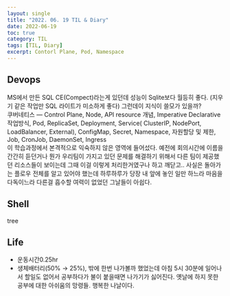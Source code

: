 ```yaml
---
layout: single
title: "2022. 06. 19 TIL & Diary"
date: 2022-06-19
toc: true
category: TIL
tags: [TIL, Diary]
excerpt: Contorl Plane, Pod, Namespace
---
```

## Devops  
MS에서 만든 SQL CE(Compect)라는게 있던데 성능이 Sqlite보다 월등히 좋다. (지우기 같은 작업만 SQL 라이트가 미소하게 좋다) 그런데이 지식이 쓸모가 있을까?   
쿠버네티스 — Control Plane, Node, API resource 개념, Imperative Declarative 작업방식, Pod, ReplicaSet, Deployment, Service( ClusterIP, NodePort, LoadBalancer, External), ConfigMap, Secret, Namespace, 자원할당 및 제한, Job, CronJob, DaemonSet, Ingress   
이 학습과정에서 본격적으로 익숙하지 않은 영역에 들어섰다. 예전에 회의시간에 이름을 간간히 듣던거나 뭔가 우리팀이 가지고 있던 문제를 해결하기 위해서 다른 팀이 제공했던 리소스들이 보이는데 그때 이걸 이렇게 처리한거였구나 하고 깨닫고.. 사실은 돌아가는 플로우 전체를 알고 있어야 했는데 하루하루가 당장 내 앞에 놓인 일만 하느라 마음을 다독이느라 다른걸 흡수할 여력이 없었던 그날들이 아쉽다.

## Shell  
tree

## Life  
* 운동시간0.25hr
* 생체배터리(50% → 25%), 밖에 한번 나가볼까 했었는데 아침 5시 30분에 일어나서 할일도 없어서 공부하다가 불이 붙을때면 나가기가 싫어진다. 옛날에 하지 못한 공부에 대한 아쉬움의 망령들. 행복한 나날이다.
  